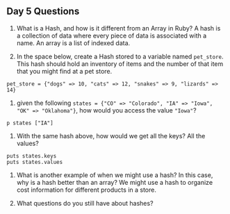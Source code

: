 ## Day 5 Questions

1. What is a Hash, and how is it different from an Array in Ruby?
A hash is a collection of data where every piece of data is associated with a name. An array is a list of indexed data.

1. In the space below, create a Hash stored to a variable named `pet_store`.  This hash should hold an inventory of items and the number of that item that you might find at a pet store.
```
pet_store = {"dogs" => 10, "cats" => 12, "snakes" => 9, "lizards" => 14}
```
1. given the following `states = {"CO" => "Colorado", "IA" => "Iowa", "OK" => "Oklahoma"}`, how would you access the value `"Iowa"`?
```
p states ["IA"]
```
1. With the same hash above, how would we get all the keys?  All the values?
```
puts states.keys
puts states.values
```

1. What is another example of when we might use a hash?  In this case, why is a hash better than an array?
We might use a hash to organize cost information for different products in a store. 

1. What questions do you still have about hashes?
